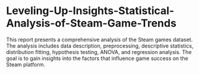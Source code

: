 # Leveling-Up-Insights-Statistical-Analysis-of-Steam-Game-Trends
This report presents a comprehensive analysis of the Steam games dataset. The analysis includes data description, preprocessing, descriptive statistics, distribution fitting, hypothesis testing, ANOVA, and regression analysis. The goal is to gain insights into the factors that influence game success on the Steam platform.
